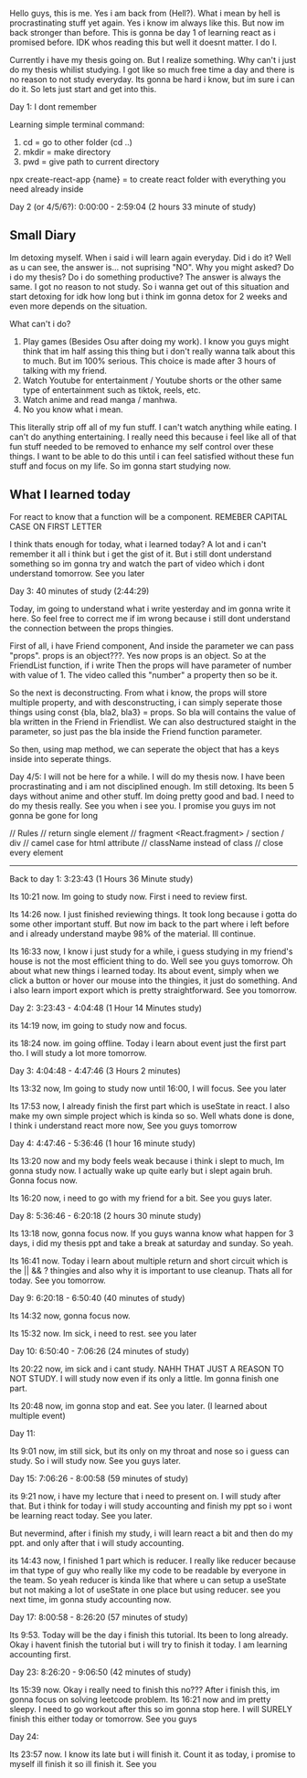 Hello guys, this is me. Yes i am back from (Hell?). What i mean by hell is procrastinating stuff yet again. Yes i know im always like this. But now im back stronger than before. This is gonna be day 1 of learning react as i promised before. IDK whos reading this but well it doesnt matter. I do I.

Currently i have my thesis going on. But I realize something. Why can't i just do my thesis whilist studying. I got like so much free time a day and there is no reason to not study everyday. Its gonna be hard i know, but im sure i can do it. So lets just start and get into this.

Day 1: I dont remember

Learning simple terminal command:

1. cd = go to other folder (cd ..)
2. mkdir = make directory
3. pwd = give path to current directory

npx create-react-app {name} = to create react folder with everything you need already inside

Day 2 (or 4/5/6?): 0:00:00 - 2:59:04 (2 hours 33 minute of study)

## Small Diary

Im detoxing myself. When i said i will learn again everyday. Did i do it? Well as u can see, the answer is... not suprising "NO". Why you might asked? Do i do my thesis? Do i do something productive? The answer is always the same. I got no reason to not study. So i wanna get out of this situation and start detoxing for idk how long but i think im gonna detox for 2 weeks and even more depends on the situation.

What can't i do?

1. Play games (Besides Osu after doing my work). I know you guys might think that im half assing this thing but i don't really wanna talk about this to much. But im 100% serious. This choice is made after 3 hours of talking with my friend.
2. Watch Youtube for entertainment / Youtube shorts or the other same type of entertainment such as tiktok, reels, etc.
3. Watch anime and read manga / manhwa.
4. No you know what i mean.

This literally strip off all of my fun stuff. I can't watch anything while eating. I can't do anything entertaining. I really need this because i feel like all of that fun stuff needed to be removed to enhance my self control over these things. I want to be able to do this until i can feel satisfied without these fun stuff and focus on my life. So im gonna start studying now.

## What I learned today

For react to know that a function will be a component. REMEBER CAPITAL CASE ON FIRST LETTER

I think thats enough for today, what i learned today? A lot and i can't remember it all i think but i get the gist of it. But i still dont understand something so im gonna try and watch the part of video which i dont understand tomorrow. See you later

Day 3: 40 minutes of study (2:44:29)

Today, im going to understand what i write yesterday and im gonna write it here. So feel free to correct me if im wrong because i still dont understand the connection between the props thingies.

First of all, i have Friend component, And inside the parameter we can pass "props". props is an object???. Yes now props is an object. So at the FriendList function, if i write <Friend number = "1"/> Then the props will have parameter of number with value of 1. The video called this "number" a property then so be it.

So the next is deconstructing. From what i know, the props will store multiple property, and with desconstructing, i can simply seperate those things using const {bla, bla2, bla3} = props. So bla will contains the value of bla written in the Friend in Friendlist. We can also destructured staight in the parameter, so just pas the bla inside the Friend function parameter.

So then, using map method, we can seperate the object that has a keys inside into seperate things.

Day 4/5: I will not be here for a while. I will do my thesis now. I have been procrastinating and i am not disciplined enough. Im still detoxing. Its been 5 days without anime and other stuff. Im doing pretty good and bad. I need to do my thesis really. See you when i see you. I promise you guys im not gonna be gone for long

// Rules
// return single element
// fragment <React.fragment> / section / div
// camel case for html attribute
// className instead of class
// close every element

---

Back to day 1: 3:23:43 (1 Hours 36 Minute study)

Its 10:21 now. Im going to study now. First i need to review first.

Its 14:26 now. I just finished reviewing things. It took long because i gotta do some other important stuff. But now im back to the part where i left before and i already understand maybe 98% of the material. Ill continue.

Its 16:33 now, I know i just study for a while, i guess studying in my friend's house is not the most efficient thing to do. Well see you guys tomorrow. Oh about what new things i learned today. Its about event, simply when we click a button or hover our mouse into the thingies, it just do something. And i also learn import export which is pretty straightforward. See you tomorrow.

Day 2: 3:23:43 - 4:04:48 (1 Hour 14 Minutes study)

its 14:19 now, im going to study now and focus.

its 18:24 now. im going offline. Today i learn about event just the first part tho. I will study a lot more tomorrow.

Day 3: 4:04:48 - 4:47:46 (3 Hours 2 minutes)

Its 13:32 now, Im going to study now until 16:00, I will focus. See you later

Its 17:53 now, I already finish the first part which is useState in react. I also make my own simple project which is kinda so so. Well whats done is done, I think i understand react more now, See you guys tomorrow

Day 4: 4:47:46 - 5:36:46 (1 hour 16 minute study)

Its 13:20 now and my body feels weak because i think i slept to much, Im gonna study now. I actually wake up quite early but i slept again bruh. Gonna focus now.

Its 16:20 now, i need to go with my friend for a bit. See you guys later.

Day 8: 5:36:46 - 6:20:18 (2 hours 30 minute study)

Its 13:18 now, gonna focus now. If you guys wanna know what happen for 3 days, i did my thesis ppt and take a break at saturday and sunday. So yeah.

Its 16:41 now. Today i learn about multiple return and short circuit which is the || && ? thingies and also why it is important to use cleanup. Thats all for today. See you tomorrow.

Day 9: 6:20:18 - 6:50:40 (40 minutes of study)

Its 14:32 now, gonna focus now.

Its 15:32 now. Im sick, i need to rest. see you later

Day 10: 6:50:40 - 7:06:26 (24 minutes of study)

Its 20:22 now, im sick and i cant study. NAHH THAT JUST A REASON TO NOT STUDY. I will study now even if its only a little. Im gonna finish one part.

Its 20:48 now, im gonna stop and eat. See you later. (I learned about multiple event)

Day 11:

Its 9:01 now, im still sick, but its only on my throat and nose so i guess can study. So i will study now. See you guys later.

Day 15: 7:06:26 - 8:00:58 (59 minutes of study)

its 9:21 now, i have my lecture that i need to present on. I will study after that. But i think for today i will study accounting and finish my ppt so i wont be learning react today. See you later.

But nevermind, after i finish my study, i will learn react a bit and then do my ppt. and only after that i will study accounting.

its 14:43 now, I finished 1 part which is reducer. I really like reducer because im that type of guy who really like my code to be readable by everyone in the team. So yeah reducer is kinda like that where u can setup a useState but not making a lot of useState in one place but using reducer. see you next time, im gonna study accounting now.

Day 17: 8:00:58 - 8:26:20 (57 minutes of study)

Its 9:53. Today will be the day i finish this tutorial. Its been to long already. Okay i havent finish the tutorial but i will try to finish it today. I am learning accounting first.

Day 23: 8:26:20 - 9:06:50 (42 minutes of study)

Its 15:39 now. Okay i really need to finish this no??? After i finish this, im gonna focus on solving leetcode problem. Its 16:21 now and im pretty sleepy. I need to go workout after this so im gonna stop here. I will SURELY finish this either today or tomorrow. See you guys

Day 24:

Its 23:57 now. I know its late but i will finish it. Count it as today, i promise to myself ill finish it so ill finish it. See you

